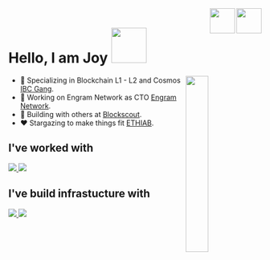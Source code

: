 <!-- Header 
<a href="https://github.com/Anant-mishra1729#gh-light-mode-only">
<img src="https://capsule-render.vercel.app/api?type=waving&height=200&text=Hey!%20I'm%20Anant%20Mishra&fontAlign=40&fontAlignY=30&color=0:41C5EA,50:65A4BD,100:133C64&animation=twinkling&fontSize=50&fontColor=ffffff&desc=Welcome%20to%20%my%20profile!&descSize=20&descAlignY=50&descAlign=75#gh-light-mode-only" alt="Header" width="100%" />
</a>

<a href="https://github.com/Anant-mishra1729#gh-dark-mode-only" width="30">
<img src="https://capsule-render.vercel.app/api?type=waving&height=200&text=Hey!%20I'm%20Anant%20Mishra&fontAlign=40&fontAlignY=30&color=0:243694,50:264778,100:427786&animation=twinkling&fontSize=50&fontColor=ffffff&desc=Welcome%20to%20%my%20profile!&descSize=20&descAlignY=50&descAlign=75#gh-dark-mode-only" alt="Header" width="100%" />
</a> -->


<!-- Header icons -->
<div>
 <!-- Day and Night icons -->
  <a href="https://github.com/settings/appearance#gh-light-mode-only">  
  <img src="https://raw.githubusercontent.com/Tarikul-Islam-Anik/Animated-Fluent-Emojis/master/Emojis/Travel%20and%20places/Sun%20with%20Face.png" width="50" align="right" />
  </a>

  <a href="https://github.com/settings/appearance#gh-dark-mode-only">
  <img src="https://raw.githubusercontent.com/Tarikul-Islam-Anik/Animated-Fluent-Emojis/master/Emojis/Travel%20and%20places/First%20Quarter%20Moon%20Face.png" width="50" align="right" />
  </a>
</div>


<!-- Introduction + Coffee -->
<h1> Hello, I am Joy <img src = "https://media3.giphy.com/media/ZDNQdzCUjIK9VNUE2c/giphy.webp" width = "70"/></h1>
<div align="left">

<!-- Introduction image -->
  <picture>
    <source media="(prefers-color-scheme: light)" srcset="https://images.squarespace-cdn.com/content/v1/5c4ece0e3917ee277d32eaf3/1570273077298-30G7YE5PFHJW058FFNNJ/summer-ani.gif" align="right" width="30%">
    <img src="images/astronomy.gif" width="30%" align="right" />
  </picture>

<!--   About me -->
* 🎯 Specializing in Blockchain L1 - L2 and Cosmos [IBC Gang](https://github.com/orgs/cosmos/discussions/categories/build-chains).
* 📝 Working on Engram Network as CTO [Engram Network](https://github.com/engram-network).
* 🎄  Building with others at [Blockscout](https://github.com/blockscout/blockscout.git).
* ❤️  Stargazing to make things fit [ETHIAB](https://github.com/avenbreaks/ethereum-in-thebox).

<!-- Programming languages -->
<h2>I've worked with</h2>
<a href="https://github.com/avenbreaks#gh-light-mode-only">
<img src="https://skillicons.dev/icons?i=solidity,go,rust,elixir,js,react,ts,nextjs,tailwind,gatsby,nuxtjs,nodejs,html,css,bash,&theme=light&perline=9" />
</a>
<a href="https://github.com/avenbreaks#gh-dark-mode-only">
<img src="https://skillicons.dev/icons?i=solidity,go,rust,elixir,js,react,ts,nextjs,tailwind,gatsby,nuxtjs,nodejs,html,css,bash,&theme=dark&perline=9" />
</a>

<!-- Cloud Infrastructure -->
<h2>I've build infrastucture with</h2>
<a href="https://github.com/avenbreaks#gh-light-mode-only">
<img src="https://skillicons.dev/icons?i=aws,azure,gcp,ansible,docker,kubernetes,openstack,openshift,linux,&theme=light&perline=9" />
</a>
<a href="https://github.com/avenbreaks#gh-dark-mode-only">
<img src="https://skillicons.dev/icons?i=aws,azure,gcp,ansible,docker,kubernetes,openstack,openshift,linux,&theme=light&perline=9" />
</a>


